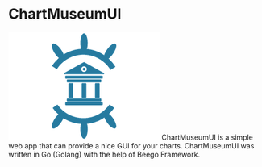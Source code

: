 # ChartMuseumUI
<img src="./logo.png" width="300">
ChartMuseumUI is a simple web app that can provide a nice GUI for your charts. 
ChartMuseumUI was written in Go (Golang) with the help of Beego Framework.
